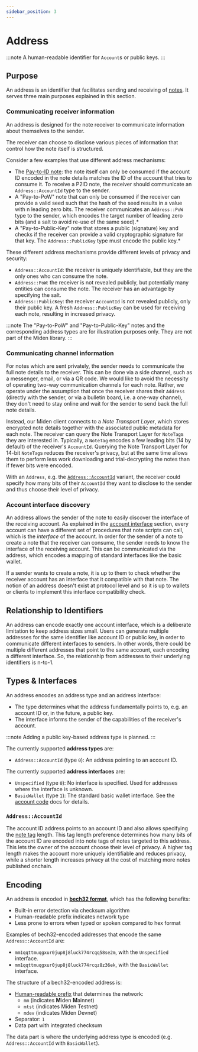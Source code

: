 ```yaml
---
sidebar_position: 3
---
```


# Address

:::note
A human-readable identifier for `Account`s or public keys.
:::


## Purpose

An address is an identifier that facilitates sending and receiving of [notes](../note). It serves three main purposes explained in this section.

### Communicating receiver information

An address is designed for the note receiver to communicate information about themselves to the sender.

The receiver can choose to disclose various pieces of information that control how the note itself is structured.

Consider a few examples that use different address mechanisms:

- The [Pay-to-ID note](../note#p2id-pay-to-id): the note itself can only be consumed if the account ID encoded in the note details matches the ID of the account that tries to consume it. To receive a P2ID note, the receiver should communicate an `Address::AccountId` type to the sender.
- A "Pay-to-PoW" note that can only be consumed if the receiver can provide a valid seed such that the hash of the seed results in a value with n leading zero bits. The receiver communicates an `Address::PoW` type to the sender, which encodes the target number of leading zero bits (and a salt to avoid re-use of the same seed).*
- A "Pay-to-Public-Key" note that stores a public (signature) key and checks if the receiver can provide a valid cryptographic signature for that key. The `Address::PublicKey` type must encode the public key.*

These different address mechanisms provide different levels of privacy and security:
- `Address::AccountId`: the receiver is uniquely identifiable, but they are the only ones who can consume the note.
- `Address::PoW`: the receiver is not revealed publicly, but potentially many entities can consume the note. The receiver has an advantage by specifying the salt.
- `Address::PublicKey`: the receiver `AccountId` is not revealed publicly, only their public key. A fresh `Address::PublicKey` can be used for receiving each note, resulting in increased privacy.

:::note
The "Pay-to-PoW" and "Pay-to-Public-Key" notes and the corresponding address types are for illustration purposes only. They are not part of the Miden library.
:::

### Communicating channel information

For notes which are sent privately, the sender needs to communicate the full note details to the receiver. This can be done via a side channel, such as a messenger, email, or via a QR code. We would like to avoid the necessity of operating two-way communication channels for each note. Rather, we operate under the assumption that once the receiver shares their `Address` (directly with the sender, or via a bulletin board, i.e. a one-way channel), they don't need to stay online and wait for the sender to send back the full note details.

Instead, our Miden client connects to a _Note Transport Layer_, which stores encrypted note details together with the associated public metadata for each note. The receiver can query the Note Transport Layer for `NoteTag`s they are interested in. Typically, a `NoteTag` encodes a few leading bits (14 by default) of the receiver's `AccountId`. Querying the Note Transport Layer for 14-bit `NoteTag`s reduces the receiver's privacy, but at the same time allows them to perform less work downloading and trial-decrypting the notes than if fewer bits were encoded.

With an `Address`, e.g. the [`Address::AccountId`](./address#addressaccountid) variant, the receiver could specify how many bits of their `AccountId` they want to disclose to the sender and thus choose their level of privacy.

### Account interface discovery

An address allows the sender of the note to easily discover the interface of the receiving account. As explained in the [account interface](./code#interface) section, every account can have a different set of procedures that note scripts can call, which is the _interface_ of the account. In order for the sender of a note to create a note that the receiver can consume, the sender needs to know the interface of the receiving account. This can be communicated via the address, which encodes a mapping of standard interfaces like the basic wallet.

If a sender wants to create a note, it is up to them to check whether the receiver account has an interface that it compatible with that note. The notion of an address doesn't exist at protocol level and so it is up to wallets or clients to implement this interface compatibility check.

## Relationship to Identifiers

An address can encode exactly one account interface, which is a deliberate limitation to keep address sizes small. Users can generate multiple addresses for the same identifier like account ID or public key, in order to communicate different interfaces to senders. In other words, there could be multiple different addresses that point to the same account, each encoding a different interface. So, the relationship from addresses to their underlying identifiers is n-to-1.

## Types & Interfaces

An address encodes an address type and an address interface:
- The type determines what the address fundamentally points to, e.g. an account ID or, in the future, a public key.
- The interface informs the sender of the capabilities of the receiver's account.

:::note
Adding a public key-based address type is planned.
:::

The currently supported **address types** are:
- `Address::AccountId` (type `0`): An address pointing to an account ID.

The currently supported **address interfaces** are:
- `Unspecified` (type `0`): No interface is specified. Used for addresses where the interface is unknown.
- `BasicWallet` (type `1`): The standard basic wallet interface. See the [account code](./code#interface) docs for details.

### `Address::AccountId`

The account ID address points to an account ID and also allows specifying the [note tag](../note#note-discovery) length. This tag length preference determines how many bits of the account ID are encoded into note tags of notes targeted to this address. This lets the owner of the account choose their level of privacy. A higher tag length makes the account more uniquely identifiable and reduces privacy, while a shorter length increases privacy at the cost of matching more notes published onchain.

## Encoding

An address is encoded in [**bech32 format**](https://github.com/bitcoin/bips/blob/master/bip-0173.mediawiki), which has the following benefits:
- Built-in error detection via checksum algorithm
- Human-readable prefix indicates network type
- Less prone to errors when typed or spoken compared to hex format

Examples of bech32-encoded addresses that encode the same `Address::AccountId` are:
- `mm1qqttmuqgxur0jup8j8luck774rcqq58se2m`, with the `Unspecified` interface.
- `mm1qqttmuqgxur0jup8j8luck774rcqz8z36ek`, with the `BasicWallet` interface.

The structure of a bech32-encoded address is:
- [Human-readable prefix](https://github.com/satoshilabs/slips/blob/master/slip-0173.md) that
determines the network:
  - `mm` (indicates **M**iden **M**ainnet)
  - `mtst` (indicates Miden Testnet)
  - `mdev` (indicates Miden Devnet)
- Separator: `1`
- Data part with integrated checksum

The data part is where the underlying address type is encoded (e.g. `Address::AccountId` with `BasicWallet`).

